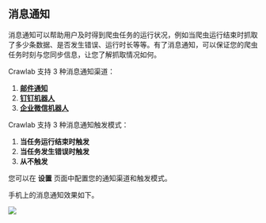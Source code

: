 ## 消息通知

消息通知可以帮助用户及时得到爬虫任务的运行状况，例如当爬虫运行结束时抓取了多少条数据、是否发生错误、运行时长等等。有了消息通知，可以保证您的爬虫任务时刻与您同步信息，让您了解抓取情况如何。

Crawlab 支持 3 种消息通知渠道：

1. **[邮件通知](./Mail.md)**
2. **[钉钉机器人](./DingTalk.md)**
3. **[企业微信机器人](./Wechat.md)**

Crawlab 支持 3 种消息通知触发模式：

1. **当任务运行结束时触发**
2. **当任务发生错误时触发**
3. **从不触发**

您可以在 **设置** 页面中配置您的通知渠道和触发模式。

手机上的消息通知效果如下。

![](http://static-docs.crawlab.cn/notification-mobile.jpeg)

